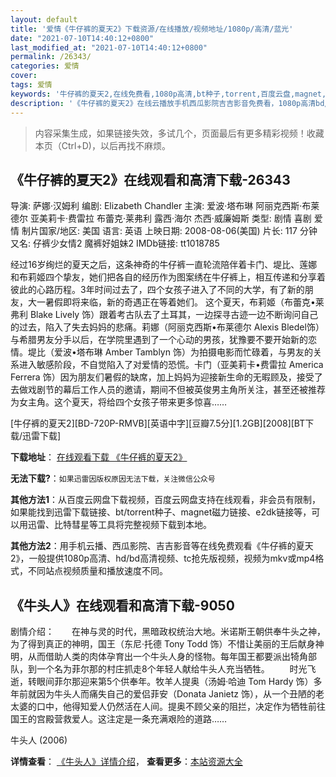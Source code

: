 ```yaml
---
layout: default
title: '爱情《牛仔裤的夏天2》下载资源/在线播放/视频地址/1080p/高清/蓝光'
date: "2021-07-10T14:40:12+0800"
last_modified_at: "2021-07-10T14:40:12+0800"
permalink: /26343/
categories: 爱情
cover:
tags: 爱情
keywords: '牛仔裤的夏天2,在线免费看,1080p高清,bt种子,torrent,百度云盘,magnet,磁力链,迅雷下载资源'
description: '《牛仔裤的夏天2》在线云播放手机西瓜影院吉吉影音免费看，1080p高清bd/hd未删减完整版和tc抢先枪版，mkv/mp4格式，附带bt/torrent种子、magnet/磁力链、百度云盘、网盘资源迅雷下载链接'
---
```


>内容采集生成，如果链接失效，多试几个，页面最后有更多精彩视频！收藏本页（Ctrl+D)，以后再找不麻烦。


## 《牛仔裤的夏天2》在线观看和高清下载-26343

导演: 萨娜·汉姆利 编剧: Elizabeth Chandler 主演: 爱波·塔布琳 阿丽克西斯·布莱德尔 亚美莉卡·费雷拉 布蕾克·莱弗利 露西·海尔 杰西·威廉姆斯 类型: 剧情 喜剧 爱情 制片国家/地区: 美国 语言: 英语 上映日期: 2008-08-06(美国) 片长: 117 分钟 又名: 仔裤少女情2 魔裤好姐妹2 IMDb链接: tt1018785

经过16岁绚烂的夏天之后，这条神奇的牛仔裤一直轮流陪伴着卡门、堤比、莲娜和布莉姬四个挚友，她们把各自的经历作为图案绣在牛仔裤上，相互传递和分享着彼此的心路历程。3年时间过去了，四个女孩子进入了不同的大学，有了新的朋友，大一暑假即将来临，新的奇遇正在等着她们。 这个夏天，布莉姬（布蕾克•莱弗利 Blake Lively 饰）跟着考古队去了土耳其，一边探寻古迹一边不断询问自己的过去，陷入了失去妈妈的悲痛。莉娜（阿丽克西斯•布莱德尔 Alexis Bledel饰）与希腊男友分手以后，在学院里遇到了一个心动的男孩，犹豫要不要开始新的恋情。堤比（爱波•塔布琳 Amber Tamblyn 饰）为拍摄电影而忙碌着，与男友的关系进入敏感阶段，不自觉陷入了对爱情的恐慌。卡门（亚美莉卡•费雷拉 America Ferrera 饰）因为朋友们暑假的缺席，加上妈妈为迎接新生命的无暇顾及，接受了去做戏剧节的幕后工作人员的邀请，期间不但被英俊男主角所关注，甚至还被推荐为女主角。这个夏天，将给四个女孩子带来更多惊喜……


[牛仔裤的夏天2][BD-720P-RMVB][英语中字][豆瓣7.5分][1.2GB][2008][BT下载/迅雷下载]

**下载地址**： [在线观看下载 《牛仔裤的夏天2》](https://www.btdx8.com/torrent/the_sisterhood_of_the_traveling_pants2_2008.html) 


**无法下载?**：`如果迅雷因版权原因无法下载，关注微信公众号 `

**其他方法1**：从百度云网盘下载视频，百度云网盘支持在线观看，非会员有限制，如果能找到迅雷下载链接、bt/torrent种子、magnet磁力链接、e2dk链接等，可以用迅雷、比特彗星等工具将完整视频下载到本地。

**其他方法2**：用手机云播、西瓜影院、吉吉影音等在线免费观看《牛仔裤的夏天2》，一般提供1080p高清、hd/bd高清视频、tc抢先版视频，视频为mkv或mp4格式，不同站点视频质量和播放速度不同。


## 《牛头人》在线观看和高清下载-9050

剧情介绍：　　在神与灵的时代，黑暗政权统治大地。米诺斯王朝供奉牛头之神，为了得到真正的神明，国王（东尼·托德 Tony Todd 饰）不惜让美丽的王后献身神明，从而借助人类的肉体孕育出一个牛头人身的怪物。每年国王都要派出犄角部队，到一个名为菲尔那的村庄抓走8个年轻人献给牛头人充当牺牲。 　　时光飞逝，转眼间菲尔那迎来第5个供奉年。牧羊人提奥（汤姆·哈迪 Tom Hardy 饰）多年前就因为牛头人而痛失自己的爱侣菲安（Donata Janietz 饰），从一个丑陋的老太婆的口中，他得知爱人仍然活在人间。提奥不顾父亲的阻拦，决定作为牺牲前往国王的宫殿营救爱人。这注定是一条充满艰险的道路……


牛头人 (2006)

**详情查看**： [《牛头人》详情介绍](/movie/9050/)， **查看更多**：[本站资源大全](/movie/t/all/)

